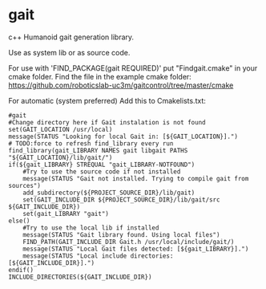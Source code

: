 # gait
c++ Humanoid gait generation library.

Use as system lib or as source code.

For use with 'FIND_PACKAGE(gait REQUIRED)' put "Findgait.cmake" in your cmake folder. Find the file in the example cmake folder:
https://github.com/roboticslab-uc3m/gaitcontrol/tree/master/cmake

For automatic (system preferred) Add this to Cmakelists.txt:

	#gait  
	#Change directory here if Gait instalation is not found  
	set(GAIT_LOCATION /usr/local)  
	message(STATUS "Looking for local Gait in: [${GAIT_LOCATION}].")  
	# TODO:force to refresh find_library every run  
	find_library(gait_LIBRARY NAMES gait libgait PATHS "${GAIT_LOCATION}/lib/gait/")  
	if(${gait_LIBRARY} STREQUAL "gait_LIBRARY-NOTFOUND")  
	    #Try to use the source code if not installed  
	    message(STATUS "Gait not installed. Trying to compile gait from sources")  
	    add_subdirectory(${PROJECT_SOURCE_DIR}/lib/gait)  
	    set(GAIT_INCLUDE_DIR ${PROJECT_SOURCE_DIR}/lib/gait/src ${GAIT_INCLUDE_DIR})  
	    set(gait_LIBRARY "gait")  
	else()  
	    #Try to use the local lib if installed  
	    message(STATUS "Gait library found. Using local files")  
	    FIND_PATH(GAIT_INCLUDE_DIR Gait.h /usr/local/include/gait/)  
	    message(STATUS "Local Gait files detected: [${gait_LIBRARY}].")  
	    message(STATUS "Local include directories: [${GAIT_INCLUDE_DIR}].")  
	endif()  
	INCLUDE_DIRECTORIES(${GAIT_INCLUDE_DIR})  
